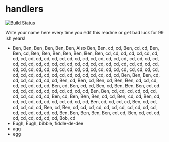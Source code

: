 # handlers

[![Build Status](https://travis-ci.org/atomisthqa/handlers.svg?branch=master)](https://travis-ci.org/atomisthqa/handlers)

Write your name here every time you edit this readme or get bad luck for 99 ish years!

* Ben, Ben, Ben, Ben, Ben, Ben, Also Ben, Ben, cd, cd, Ben, cd, cd, Ben, Ben, cd, Ben, Ben, Ben, Ben, Ben, Ben, Ben, cd, cd, cd, cd, cd, cd, cd, cd, cd, cd, cd, cd, cd, cd, cd, cd, cd, cd, cd, cd, cd, cd, cd, cd, cd, cd, cd, cd, cd, cd, cd, cd, cd, cd, cd, cd, cd, cd, cd, cd, cd, cd, cd, cd, cd, cd, cd, cd, cd, cd, cd, cd, cd, cd, cd, cd, cd, cd, cd, cd, cd, cd, cd, cd, cd, cd, cd, cd, cd, cd, cd, cd, cd, cd, cd, cd, cd, cd, Ben, Ben, Ben, cd, cd, cd, cd, cd, cd, cd, Ben, cd, Ben, cd, Ben, cd, Ben, Ben, cd, cd, cd, cd, cd, cd, cd, cd, Ben, cd, Ben, cd, cd, Ben, cd, Ben, Ben, Ben, cd, cd. cd, cd, cd, cd, cd, cd, cd, cd, cd, cd, Ben, Ben, cd, cd, cd, cd, cd, cd, cd, cd, cd, cd,  cd, Ben, cd, Ben, Ben, Ben, cd, cd, Ben, cd, cd, Ben, cd, cd, cd, cd, cd, cd, cd, cd, cd, cd, cd, Ben, cd, cd, cd, cd, Ben, cd, cd, cd, cd, cd, cd, Ben, cd, Ben, cd, cd, cd, cd, cd, cd, cd, cd, cd, cd, cd, cd, cd, cd, cd, cd, cd, Ben, Ben, Ben, Ben, Ben, cd, cd, Ben, cd, cd, cd, cd, cd, cd, cd, cd, cd, Bob, cd
* Eugh, Eugh, bibble, fiddle-de-dee
* agg
* egg  
 
